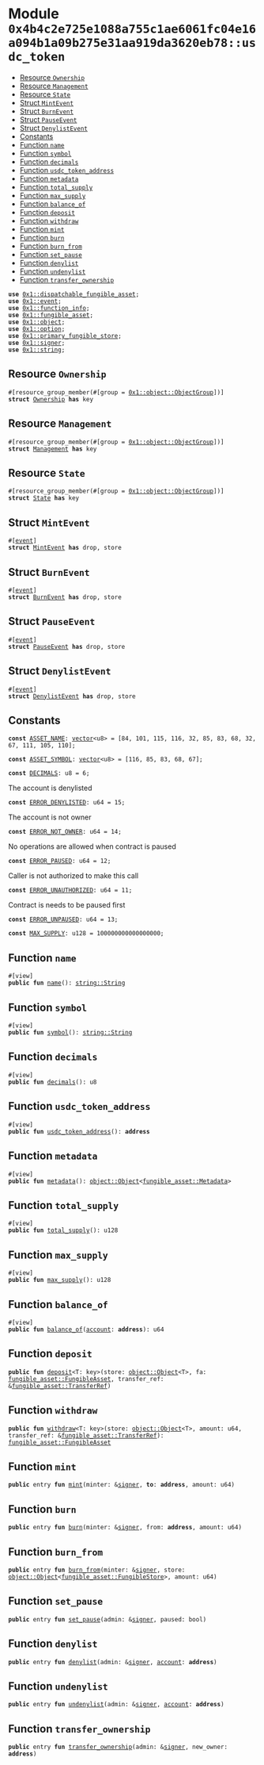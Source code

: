 
<a id="0x4b4c2e725e1088a755c1ae6061fc04e16a094b1a09b275e31aa919da3620eb78_usdc_token"></a>

# Module `0x4b4c2e725e1088a755c1ae6061fc04e16a094b1a09b275e31aa919da3620eb78::usdc_token`



-  [Resource `Ownership`](#0x4b4c2e725e1088a755c1ae6061fc04e16a094b1a09b275e31aa919da3620eb78_usdc_token_Ownership)
-  [Resource `Management`](#0x4b4c2e725e1088a755c1ae6061fc04e16a094b1a09b275e31aa919da3620eb78_usdc_token_Management)
-  [Resource `State`](#0x4b4c2e725e1088a755c1ae6061fc04e16a094b1a09b275e31aa919da3620eb78_usdc_token_State)
-  [Struct `MintEvent`](#0x4b4c2e725e1088a755c1ae6061fc04e16a094b1a09b275e31aa919da3620eb78_usdc_token_MintEvent)
-  [Struct `BurnEvent`](#0x4b4c2e725e1088a755c1ae6061fc04e16a094b1a09b275e31aa919da3620eb78_usdc_token_BurnEvent)
-  [Struct `PauseEvent`](#0x4b4c2e725e1088a755c1ae6061fc04e16a094b1a09b275e31aa919da3620eb78_usdc_token_PauseEvent)
-  [Struct `DenylistEvent`](#0x4b4c2e725e1088a755c1ae6061fc04e16a094b1a09b275e31aa919da3620eb78_usdc_token_DenylistEvent)
-  [Constants](#@Constants_0)
-  [Function `name`](#0x4b4c2e725e1088a755c1ae6061fc04e16a094b1a09b275e31aa919da3620eb78_usdc_token_name)
-  [Function `symbol`](#0x4b4c2e725e1088a755c1ae6061fc04e16a094b1a09b275e31aa919da3620eb78_usdc_token_symbol)
-  [Function `decimals`](#0x4b4c2e725e1088a755c1ae6061fc04e16a094b1a09b275e31aa919da3620eb78_usdc_token_decimals)
-  [Function `usdc_token_address`](#0x4b4c2e725e1088a755c1ae6061fc04e16a094b1a09b275e31aa919da3620eb78_usdc_token_usdc_token_address)
-  [Function `metadata`](#0x4b4c2e725e1088a755c1ae6061fc04e16a094b1a09b275e31aa919da3620eb78_usdc_token_metadata)
-  [Function `total_supply`](#0x4b4c2e725e1088a755c1ae6061fc04e16a094b1a09b275e31aa919da3620eb78_usdc_token_total_supply)
-  [Function `max_supply`](#0x4b4c2e725e1088a755c1ae6061fc04e16a094b1a09b275e31aa919da3620eb78_usdc_token_max_supply)
-  [Function `balance_of`](#0x4b4c2e725e1088a755c1ae6061fc04e16a094b1a09b275e31aa919da3620eb78_usdc_token_balance_of)
-  [Function `deposit`](#0x4b4c2e725e1088a755c1ae6061fc04e16a094b1a09b275e31aa919da3620eb78_usdc_token_deposit)
-  [Function `withdraw`](#0x4b4c2e725e1088a755c1ae6061fc04e16a094b1a09b275e31aa919da3620eb78_usdc_token_withdraw)
-  [Function `mint`](#0x4b4c2e725e1088a755c1ae6061fc04e16a094b1a09b275e31aa919da3620eb78_usdc_token_mint)
-  [Function `burn`](#0x4b4c2e725e1088a755c1ae6061fc04e16a094b1a09b275e31aa919da3620eb78_usdc_token_burn)
-  [Function `burn_from`](#0x4b4c2e725e1088a755c1ae6061fc04e16a094b1a09b275e31aa919da3620eb78_usdc_token_burn_from)
-  [Function `set_pause`](#0x4b4c2e725e1088a755c1ae6061fc04e16a094b1a09b275e31aa919da3620eb78_usdc_token_set_pause)
-  [Function `denylist`](#0x4b4c2e725e1088a755c1ae6061fc04e16a094b1a09b275e31aa919da3620eb78_usdc_token_denylist)
-  [Function `undenylist`](#0x4b4c2e725e1088a755c1ae6061fc04e16a094b1a09b275e31aa919da3620eb78_usdc_token_undenylist)
-  [Function `transfer_ownership`](#0x4b4c2e725e1088a755c1ae6061fc04e16a094b1a09b275e31aa919da3620eb78_usdc_token_transfer_ownership)


<pre><code><b>use</b> <a href="">0x1::dispatchable_fungible_asset</a>;
<b>use</b> <a href="">0x1::event</a>;
<b>use</b> <a href="">0x1::function_info</a>;
<b>use</b> <a href="">0x1::fungible_asset</a>;
<b>use</b> <a href="">0x1::object</a>;
<b>use</b> <a href="">0x1::option</a>;
<b>use</b> <a href="">0x1::primary_fungible_store</a>;
<b>use</b> <a href="">0x1::signer</a>;
<b>use</b> <a href="">0x1::string</a>;
</code></pre>



<a id="0x4b4c2e725e1088a755c1ae6061fc04e16a094b1a09b275e31aa919da3620eb78_usdc_token_Ownership"></a>

## Resource `Ownership`



<pre><code>#[resource_group_member(#[group = <a href="_ObjectGroup">0x1::object::ObjectGroup</a>])]
<b>struct</b> <a href="usdc.md#0x4b4c2e725e1088a755c1ae6061fc04e16a094b1a09b275e31aa919da3620eb78_usdc_token_Ownership">Ownership</a> <b>has</b> key
</code></pre>



<a id="0x4b4c2e725e1088a755c1ae6061fc04e16a094b1a09b275e31aa919da3620eb78_usdc_token_Management"></a>

## Resource `Management`



<pre><code>#[resource_group_member(#[group = <a href="_ObjectGroup">0x1::object::ObjectGroup</a>])]
<b>struct</b> <a href="usdc.md#0x4b4c2e725e1088a755c1ae6061fc04e16a094b1a09b275e31aa919da3620eb78_usdc_token_Management">Management</a> <b>has</b> key
</code></pre>



<a id="0x4b4c2e725e1088a755c1ae6061fc04e16a094b1a09b275e31aa919da3620eb78_usdc_token_State"></a>

## Resource `State`



<pre><code>#[resource_group_member(#[group = <a href="_ObjectGroup">0x1::object::ObjectGroup</a>])]
<b>struct</b> <a href="usdc.md#0x4b4c2e725e1088a755c1ae6061fc04e16a094b1a09b275e31aa919da3620eb78_usdc_token_State">State</a> <b>has</b> key
</code></pre>



<a id="0x4b4c2e725e1088a755c1ae6061fc04e16a094b1a09b275e31aa919da3620eb78_usdc_token_MintEvent"></a>

## Struct `MintEvent`



<pre><code>#[<a href="">event</a>]
<b>struct</b> <a href="usdc.md#0x4b4c2e725e1088a755c1ae6061fc04e16a094b1a09b275e31aa919da3620eb78_usdc_token_MintEvent">MintEvent</a> <b>has</b> drop, store
</code></pre>



<a id="0x4b4c2e725e1088a755c1ae6061fc04e16a094b1a09b275e31aa919da3620eb78_usdc_token_BurnEvent"></a>

## Struct `BurnEvent`



<pre><code>#[<a href="">event</a>]
<b>struct</b> <a href="usdc.md#0x4b4c2e725e1088a755c1ae6061fc04e16a094b1a09b275e31aa919da3620eb78_usdc_token_BurnEvent">BurnEvent</a> <b>has</b> drop, store
</code></pre>



<a id="0x4b4c2e725e1088a755c1ae6061fc04e16a094b1a09b275e31aa919da3620eb78_usdc_token_PauseEvent"></a>

## Struct `PauseEvent`



<pre><code>#[<a href="">event</a>]
<b>struct</b> <a href="usdc.md#0x4b4c2e725e1088a755c1ae6061fc04e16a094b1a09b275e31aa919da3620eb78_usdc_token_PauseEvent">PauseEvent</a> <b>has</b> drop, store
</code></pre>



<a id="0x4b4c2e725e1088a755c1ae6061fc04e16a094b1a09b275e31aa919da3620eb78_usdc_token_DenylistEvent"></a>

## Struct `DenylistEvent`



<pre><code>#[<a href="">event</a>]
<b>struct</b> <a href="usdc.md#0x4b4c2e725e1088a755c1ae6061fc04e16a094b1a09b275e31aa919da3620eb78_usdc_token_DenylistEvent">DenylistEvent</a> <b>has</b> drop, store
</code></pre>



<a id="@Constants_0"></a>

## Constants


<a id="0x4b4c2e725e1088a755c1ae6061fc04e16a094b1a09b275e31aa919da3620eb78_usdc_token_ASSET_NAME"></a>



<pre><code><b>const</b> <a href="usdc.md#0x4b4c2e725e1088a755c1ae6061fc04e16a094b1a09b275e31aa919da3620eb78_usdc_token_ASSET_NAME">ASSET_NAME</a>: <a href="">vector</a>&lt;u8&gt; = [84, 101, 115, 116, 32, 85, 83, 68, 32, 67, 111, 105, 110];
</code></pre>



<a id="0x4b4c2e725e1088a755c1ae6061fc04e16a094b1a09b275e31aa919da3620eb78_usdc_token_ASSET_SYMBOL"></a>



<pre><code><b>const</b> <a href="usdc.md#0x4b4c2e725e1088a755c1ae6061fc04e16a094b1a09b275e31aa919da3620eb78_usdc_token_ASSET_SYMBOL">ASSET_SYMBOL</a>: <a href="">vector</a>&lt;u8&gt; = [116, 85, 83, 68, 67];
</code></pre>



<a id="0x4b4c2e725e1088a755c1ae6061fc04e16a094b1a09b275e31aa919da3620eb78_usdc_token_DECIMALS"></a>



<pre><code><b>const</b> <a href="usdc.md#0x4b4c2e725e1088a755c1ae6061fc04e16a094b1a09b275e31aa919da3620eb78_usdc_token_DECIMALS">DECIMALS</a>: u8 = 6;
</code></pre>



<a id="0x4b4c2e725e1088a755c1ae6061fc04e16a094b1a09b275e31aa919da3620eb78_usdc_token_ERROR_DENYLISTED"></a>

The account is denylisted


<pre><code><b>const</b> <a href="usdc.md#0x4b4c2e725e1088a755c1ae6061fc04e16a094b1a09b275e31aa919da3620eb78_usdc_token_ERROR_DENYLISTED">ERROR_DENYLISTED</a>: u64 = 15;
</code></pre>



<a id="0x4b4c2e725e1088a755c1ae6061fc04e16a094b1a09b275e31aa919da3620eb78_usdc_token_ERROR_NOT_OWNER"></a>

The account is not owner


<pre><code><b>const</b> <a href="usdc.md#0x4b4c2e725e1088a755c1ae6061fc04e16a094b1a09b275e31aa919da3620eb78_usdc_token_ERROR_NOT_OWNER">ERROR_NOT_OWNER</a>: u64 = 14;
</code></pre>



<a id="0x4b4c2e725e1088a755c1ae6061fc04e16a094b1a09b275e31aa919da3620eb78_usdc_token_ERROR_PAUSED"></a>

No operations are allowed when contract is paused


<pre><code><b>const</b> <a href="usdc.md#0x4b4c2e725e1088a755c1ae6061fc04e16a094b1a09b275e31aa919da3620eb78_usdc_token_ERROR_PAUSED">ERROR_PAUSED</a>: u64 = 12;
</code></pre>



<a id="0x4b4c2e725e1088a755c1ae6061fc04e16a094b1a09b275e31aa919da3620eb78_usdc_token_ERROR_UNAUTHORIZED"></a>

Caller is not authorized to make this call


<pre><code><b>const</b> <a href="usdc.md#0x4b4c2e725e1088a755c1ae6061fc04e16a094b1a09b275e31aa919da3620eb78_usdc_token_ERROR_UNAUTHORIZED">ERROR_UNAUTHORIZED</a>: u64 = 11;
</code></pre>



<a id="0x4b4c2e725e1088a755c1ae6061fc04e16a094b1a09b275e31aa919da3620eb78_usdc_token_ERROR_UNPAUSED"></a>

Contract is needs to be paused first


<pre><code><b>const</b> <a href="usdc.md#0x4b4c2e725e1088a755c1ae6061fc04e16a094b1a09b275e31aa919da3620eb78_usdc_token_ERROR_UNPAUSED">ERROR_UNPAUSED</a>: u64 = 13;
</code></pre>



<a id="0x4b4c2e725e1088a755c1ae6061fc04e16a094b1a09b275e31aa919da3620eb78_usdc_token_MAX_SUPPLY"></a>



<pre><code><b>const</b> <a href="usdc.md#0x4b4c2e725e1088a755c1ae6061fc04e16a094b1a09b275e31aa919da3620eb78_usdc_token_MAX_SUPPLY">MAX_SUPPLY</a>: u128 = 100000000000000000;
</code></pre>



<a id="0x4b4c2e725e1088a755c1ae6061fc04e16a094b1a09b275e31aa919da3620eb78_usdc_token_name"></a>

## Function `name`



<pre><code>#[view]
<b>public</b> <b>fun</b> <a href="usdc.md#0x4b4c2e725e1088a755c1ae6061fc04e16a094b1a09b275e31aa919da3620eb78_usdc_token_name">name</a>(): <a href="_String">string::String</a>
</code></pre>



<a id="0x4b4c2e725e1088a755c1ae6061fc04e16a094b1a09b275e31aa919da3620eb78_usdc_token_symbol"></a>

## Function `symbol`



<pre><code>#[view]
<b>public</b> <b>fun</b> <a href="usdc.md#0x4b4c2e725e1088a755c1ae6061fc04e16a094b1a09b275e31aa919da3620eb78_usdc_token_symbol">symbol</a>(): <a href="_String">string::String</a>
</code></pre>



<a id="0x4b4c2e725e1088a755c1ae6061fc04e16a094b1a09b275e31aa919da3620eb78_usdc_token_decimals"></a>

## Function `decimals`



<pre><code>#[view]
<b>public</b> <b>fun</b> <a href="usdc.md#0x4b4c2e725e1088a755c1ae6061fc04e16a094b1a09b275e31aa919da3620eb78_usdc_token_decimals">decimals</a>(): u8
</code></pre>



<a id="0x4b4c2e725e1088a755c1ae6061fc04e16a094b1a09b275e31aa919da3620eb78_usdc_token_usdc_token_address"></a>

## Function `usdc_token_address`



<pre><code>#[view]
<b>public</b> <b>fun</b> <a href="usdc.md#0x4b4c2e725e1088a755c1ae6061fc04e16a094b1a09b275e31aa919da3620eb78_usdc_token_usdc_token_address">usdc_token_address</a>(): <b>address</b>
</code></pre>



<a id="0x4b4c2e725e1088a755c1ae6061fc04e16a094b1a09b275e31aa919da3620eb78_usdc_token_metadata"></a>

## Function `metadata`



<pre><code>#[view]
<b>public</b> <b>fun</b> <a href="usdc.md#0x4b4c2e725e1088a755c1ae6061fc04e16a094b1a09b275e31aa919da3620eb78_usdc_token_metadata">metadata</a>(): <a href="_Object">object::Object</a>&lt;<a href="_Metadata">fungible_asset::Metadata</a>&gt;
</code></pre>



<a id="0x4b4c2e725e1088a755c1ae6061fc04e16a094b1a09b275e31aa919da3620eb78_usdc_token_total_supply"></a>

## Function `total_supply`



<pre><code>#[view]
<b>public</b> <b>fun</b> <a href="usdc.md#0x4b4c2e725e1088a755c1ae6061fc04e16a094b1a09b275e31aa919da3620eb78_usdc_token_total_supply">total_supply</a>(): u128
</code></pre>



<a id="0x4b4c2e725e1088a755c1ae6061fc04e16a094b1a09b275e31aa919da3620eb78_usdc_token_max_supply"></a>

## Function `max_supply`



<pre><code>#[view]
<b>public</b> <b>fun</b> <a href="usdc.md#0x4b4c2e725e1088a755c1ae6061fc04e16a094b1a09b275e31aa919da3620eb78_usdc_token_max_supply">max_supply</a>(): u128
</code></pre>



<a id="0x4b4c2e725e1088a755c1ae6061fc04e16a094b1a09b275e31aa919da3620eb78_usdc_token_balance_of"></a>

## Function `balance_of`



<pre><code>#[view]
<b>public</b> <b>fun</b> <a href="usdc.md#0x4b4c2e725e1088a755c1ae6061fc04e16a094b1a09b275e31aa919da3620eb78_usdc_token_balance_of">balance_of</a>(<a href="">account</a>: <b>address</b>): u64
</code></pre>



<a id="0x4b4c2e725e1088a755c1ae6061fc04e16a094b1a09b275e31aa919da3620eb78_usdc_token_deposit"></a>

## Function `deposit`



<pre><code><b>public</b> <b>fun</b> <a href="usdc.md#0x4b4c2e725e1088a755c1ae6061fc04e16a094b1a09b275e31aa919da3620eb78_usdc_token_deposit">deposit</a>&lt;T: key&gt;(store: <a href="_Object">object::Object</a>&lt;T&gt;, fa: <a href="_FungibleAsset">fungible_asset::FungibleAsset</a>, transfer_ref: &<a href="_TransferRef">fungible_asset::TransferRef</a>)
</code></pre>



<a id="0x4b4c2e725e1088a755c1ae6061fc04e16a094b1a09b275e31aa919da3620eb78_usdc_token_withdraw"></a>

## Function `withdraw`



<pre><code><b>public</b> <b>fun</b> <a href="usdc.md#0x4b4c2e725e1088a755c1ae6061fc04e16a094b1a09b275e31aa919da3620eb78_usdc_token_withdraw">withdraw</a>&lt;T: key&gt;(store: <a href="_Object">object::Object</a>&lt;T&gt;, amount: u64, transfer_ref: &<a href="_TransferRef">fungible_asset::TransferRef</a>): <a href="_FungibleAsset">fungible_asset::FungibleAsset</a>
</code></pre>



<a id="0x4b4c2e725e1088a755c1ae6061fc04e16a094b1a09b275e31aa919da3620eb78_usdc_token_mint"></a>

## Function `mint`



<pre><code><b>public</b> entry <b>fun</b> <a href="usdc.md#0x4b4c2e725e1088a755c1ae6061fc04e16a094b1a09b275e31aa919da3620eb78_usdc_token_mint">mint</a>(minter: &<a href="">signer</a>, <b>to</b>: <b>address</b>, amount: u64)
</code></pre>



<a id="0x4b4c2e725e1088a755c1ae6061fc04e16a094b1a09b275e31aa919da3620eb78_usdc_token_burn"></a>

## Function `burn`



<pre><code><b>public</b> entry <b>fun</b> <a href="usdc.md#0x4b4c2e725e1088a755c1ae6061fc04e16a094b1a09b275e31aa919da3620eb78_usdc_token_burn">burn</a>(minter: &<a href="">signer</a>, from: <b>address</b>, amount: u64)
</code></pre>



<a id="0x4b4c2e725e1088a755c1ae6061fc04e16a094b1a09b275e31aa919da3620eb78_usdc_token_burn_from"></a>

## Function `burn_from`



<pre><code><b>public</b> entry <b>fun</b> <a href="usdc.md#0x4b4c2e725e1088a755c1ae6061fc04e16a094b1a09b275e31aa919da3620eb78_usdc_token_burn_from">burn_from</a>(minter: &<a href="">signer</a>, store: <a href="_Object">object::Object</a>&lt;<a href="_FungibleStore">fungible_asset::FungibleStore</a>&gt;, amount: u64)
</code></pre>



<a id="0x4b4c2e725e1088a755c1ae6061fc04e16a094b1a09b275e31aa919da3620eb78_usdc_token_set_pause"></a>

## Function `set_pause`



<pre><code><b>public</b> entry <b>fun</b> <a href="usdc.md#0x4b4c2e725e1088a755c1ae6061fc04e16a094b1a09b275e31aa919da3620eb78_usdc_token_set_pause">set_pause</a>(admin: &<a href="">signer</a>, paused: bool)
</code></pre>



<a id="0x4b4c2e725e1088a755c1ae6061fc04e16a094b1a09b275e31aa919da3620eb78_usdc_token_denylist"></a>

## Function `denylist`



<pre><code><b>public</b> entry <b>fun</b> <a href="usdc.md#0x4b4c2e725e1088a755c1ae6061fc04e16a094b1a09b275e31aa919da3620eb78_usdc_token_denylist">denylist</a>(admin: &<a href="">signer</a>, <a href="">account</a>: <b>address</b>)
</code></pre>



<a id="0x4b4c2e725e1088a755c1ae6061fc04e16a094b1a09b275e31aa919da3620eb78_usdc_token_undenylist"></a>

## Function `undenylist`



<pre><code><b>public</b> entry <b>fun</b> <a href="usdc.md#0x4b4c2e725e1088a755c1ae6061fc04e16a094b1a09b275e31aa919da3620eb78_usdc_token_undenylist">undenylist</a>(admin: &<a href="">signer</a>, <a href="">account</a>: <b>address</b>)
</code></pre>



<a id="0x4b4c2e725e1088a755c1ae6061fc04e16a094b1a09b275e31aa919da3620eb78_usdc_token_transfer_ownership"></a>

## Function `transfer_ownership`



<pre><code><b>public</b> entry <b>fun</b> <a href="usdc.md#0x4b4c2e725e1088a755c1ae6061fc04e16a094b1a09b275e31aa919da3620eb78_usdc_token_transfer_ownership">transfer_ownership</a>(admin: &<a href="">signer</a>, new_owner: <b>address</b>)
</code></pre>
